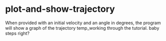 # plot-and-show-trajectory
When provided with an initial velocity  and an angle in degrees, the program will show a graph of the trajectory
temp_working through the tutorial. baby steps right?

